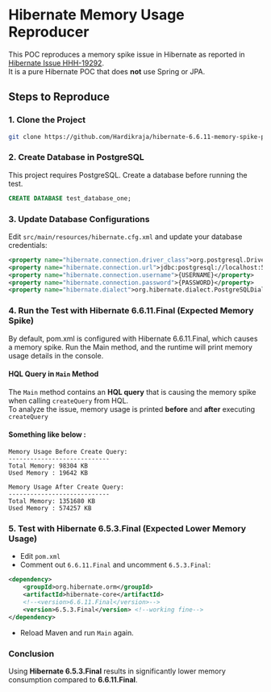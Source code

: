 # Hibernate Memory Usage Reproducer

This POC reproduces a memory spike issue in Hibernate as reported in [Hibernate Issue HHH-19292](https://hibernate.atlassian.net/browse/HHH-19292).  
It is a pure Hibernate POC that does **not** use Spring or JPA.

## Steps to Reproduce

### 1. Clone the Project
```sh
git clone https://github.com/Hardikraja/hibernate-6.6.11-memory-spike-poc-without-spring
```

### 2. Create Database in PostgreSQL
This project requires PostgreSQL. Create a database before running the test.

```sql
CREATE DATABASE test_database_one;
```

### 3. Update Database Configurations
Edit `src/main/resources/hibernate.cfg.xml` and update your database credentials:

```xml
<property name="hibernate.connection.driver_class">org.postgresql.Driver</property>
<property name="hibernate.connection.url">jdbc:postgresql://localhost:5432/{DATABASE_NAME}</property>
<property name="hibernate.connection.username">{USERNAME}</property>
<property name="hibernate.connection.password">{PASSWORD}</property>
<property name="hibernate.dialect">org.hibernate.dialect.PostgreSQLDialect</property>
```

### 4. Run the Test with Hibernate 6.6.11.Final (Expected Memory Spike)

By default, pom.xml is configured with Hibernate 6.6.11.Final, which causes a memory spike.
Run the Main method, and the runtime will print memory usage details in the console.

#### HQL Query in `Main` Method
The `Main` method contains an **HQL query** that is causing the memory spike when calling `createQuery` from HQL.  
To analyze the issue, memory usage is printed **before** and **after** executing `createQuery`


#### Something like below :
```
Memory Usage Before Create Query:
----------------------------
Total Memory: 98304 KB
Used Memory : 19642 KB

Memory Usage After Create Query:
----------------------------
Total Memory: 1351680 KB
Used Memory : 574257 KB
```

### 5. Test with Hibernate 6.5.3.Final (Expected Lower Memory Usage)

- Edit `pom.xml`
- Comment out `6.6.11.Final` and uncomment `6.5.3.Final`:

```xml
<dependency>
    <groupId>org.hibernate.orm</groupId>
    <artifactId>hibernate-core</artifactId>
    <!--<version>6.6.11.Final</version>--> 
    <version>6.5.3.Final</version> <!--working fine-->
</dependency>
```

- Reload Maven and run `Main` again.

### Conclusion
Using **Hibernate 6.5.3.Final** results in significantly lower memory consumption compared to **6.6.11.Final**.